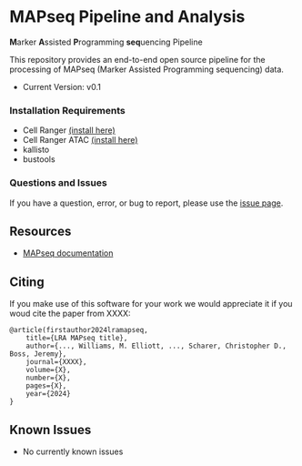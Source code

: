 # MAPseq Pipeline and Analysis

**M**arker **A**ssisted **P**rogramming **seq**uencing Pipeline

This repository provides an end-to-end open source pipeline for the
processing of MAPseq (Marker Assisted Programming sequencing) data.
* Current Version: v0.1

### Installation Requirements ####

* Cell Ranger [(install here)](https://www.10xgenomics.com/support/software/cell-ranger/latest)
* Cell Ranger ATAC [(install here)](https://support.10xgenomics.com/single-cell-atac/software/pipelines/latest/installation)
* kallisto
* bustools

### Questions and Issues ###

If you have a question, error, or bug to report, please use the [issue page](https://github.com/willisbillis/LRA.MAPseq/issues).

Resources
---------
* [MAPseq documentation](https://github.com/willisbillis/LRA.MAPseq/blob/main/docs/readthedocs.md)

Citing
------
If you make use of this software for your work we would appreciate it if you woud cite the paper from XXXX:

    @article(firstauthor2024lramapseq,
        title={LRA MAPseq title},
        author={..., Williams, M. Elliott, ..., Scharer, Christopher D., Boss, Jeremy},
        journal={XXXX},
        volume={X},
        number={X},
        pages={X},
        year={2024}
    }

Known Issues
------------
* No currently known issues